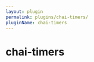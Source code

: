 ```yaml
---
layout: plugin
permalink: plugins/chai-timers/
pluginName: chai-timers
---
```


chai-timers
===========